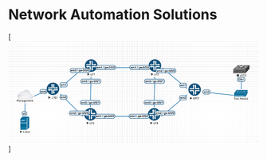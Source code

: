 # Network Automation Solutions



[![Automation Lab Topology](lab.png?raw=true "Automation Lab Topology")]
